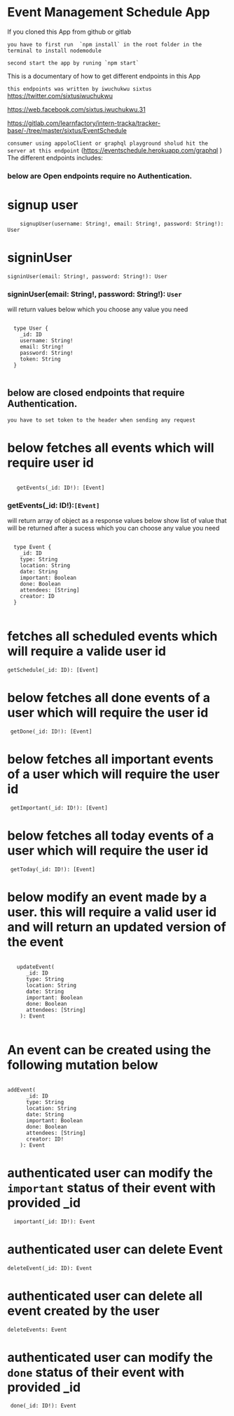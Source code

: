 # Event Management Schedule App

If you cloned this App from github or gitlab

```
you have to first run  `npm install` in the root folder in the terminal to install nodemodule

```

```
second start the app by runing `npm start`

```

This is a documentary of how to get different endpoints in this App

`this endpoints was written by iwuchukwu sixtus`
https://twitter.com/sixtusiwuchukwu

https://web.facebook.com/sixtus.iwuchukwu.31

https://gitlab.com/learnfactory/intern-tracka/tracker-base/-/tree/master/sixtus/EventSchedule

`consumer using appoloClient or graphql playground sholud hit the server at this endpoint` (https://eventschedule.herokuapp.com/graphql )
The different endpoints includes:

### below are Open endpoints require no Authentication.

# signup user

```
    signupUser(username: String!, email: String!, password: String!): User

```

# signinUser

```
signinUser(email: String!, password: String!): User

```

### signinUser(email: String!, password: String!): `User`

will return values below which you choose any value you need

```

  type User {
    _id: ID
    username: String!
    email: String!
    password: String!
    token: String
  }


```

## below are closed endpoints that require Authentication.

`you have to set token to the header when sending any request`

# below fetches all events which will require user id

```

   getEvents(_id: ID!): [Event]

```

### getEvents(\_id: ID!):`[Event]`

will return array of object as a response values below show list of value that will be returned after a sucess which you can choose any value you need

```

  type Event {
    _id: ID
    type: String
    location: String
    date: String
    important: Boolean
    done: Boolean
    attendees: [String]
    creator: ID
  }


```

# fetches all scheduled events which will require a valide user id

```
getSchedule(_id: ID): [Event]

```

# below fetches all done events of a user which will require the user id

```
 getDone(_id: ID!): [Event]

```

# below fetches all important events of a user which will require the user id

```
 getImportant(_id: ID!): [Event]

```

# below fetches all today events of a user which will require the user id

```
 getToday(_id: ID!): [Event]

```

# below modify an event made by a user. this will require a valid user id and will return an updated version of the event

```

   updateEvent(
      _id: ID
      type: String
      location: String
      date: String
      important: Boolean
      done: Boolean
      attendees: [String]
    ): Event


```

# An event can be created using the following mutation below

```

addEvent(
      _id: ID
      type: String
      location: String
      date: String
      important: Boolean
      done: Boolean
      attendees: [String]
      creator: ID!
    ): Event

```

# authenticated user can modify the `important` status of their event with provided \_id

```
  important(_id: ID!): Event

```

# authenticated user can delete Event

```
deleteEvent(_id: ID): Event

```

# authenticated user can delete all event created by the user

```
deleteEvents: Event

```

# authenticated user can modify the `done` status of their event with provided \_id

```
 done(_id: ID!): Event

```
